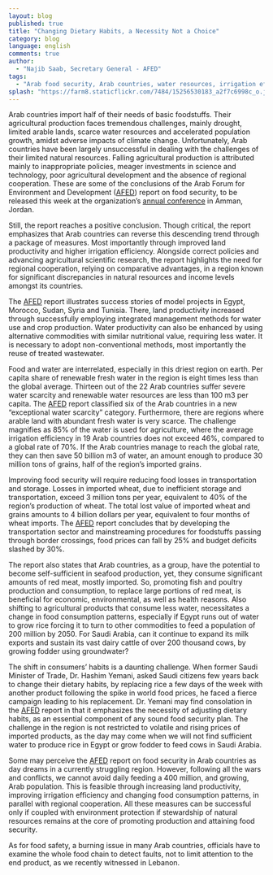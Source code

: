 ```yaml
---
layout: blog
published: true
title: "Changing Dietary Habits, a Necessity Not a Choice"
category: blog
language: english
comments: true
author: 
  - "Najib Saab, Secretary General - AFED"
tags: 
  - "Arab food security, Arab countries, water resources, irrigation efficiency, food security, Agriculture development, climate change"
splash: "https://farm8.staticflickr.com/7484/15256530183_a2f7c6998c_o.jpg"
---
```


Arab countries import half of their needs of basic foodstuffs. Their agricultural production faces tremendous challenges, mainly drought, limited arable lands, scarce water resources and accelerated population growth, amidst adverse impacts of climate change. Unfortunately, Arab countries have been largely unsuccessful in dealing with the challenges of their limited natural resources. Falling agricultural production is attributed mainly to inappropriate policies, meager investments in science and technology, poor agricultural development and the absence of regional cooperation. These are some of the conclusions of the Arab Forum for Environment and Development ([AFED](http://www.afedonline.org/en/)) report on food security, to be released this week at the organization’s [annual conference](http://www.afedonline.org/conference/default.asp) in Amman, Jordan.  

<!-- more -->

Still, the report reaches a positive conclusion. Though critical, the report emphasizes that Arab countries can reverse this descending trend through a package of measures. Most importantly through improved land productivity and higher irrigation efficiency. Alongside correct policies and advancing agricultural scientific research, the report highlights the need for regional cooperation, relying on comparative advantages, in a region known for significant discrepancies in natural resources and income levels amongst its countries. 

The [AFED](http://www.afedonline.org/en/) report illustrates success stories of model projects in Egypt, Morocco, Sudan, Syria and Tunisia. There, land productivity increased through successfully employing integrated management methods for water use and crop production. Water productivity can also be enhanced by using alternative commodities with similar nutritional value, requiring less water. It is necessary to adopt non-conventional methods, most importantly the reuse of treated wastewater.

Food and water are interrelated, especially in this driest region on earth. Per capita share of renewable fresh water in the region is eight times less than the global average. Thirteen out of the 22 Arab countries suffer severe water scarcity and renewable water resources are less than 100 m3 per capita. The [AFED](http://www.afedonline.org/en/) report classified six of the Arab countries in a new “exceptional water scarcity” category. Furthermore, there are regions where arable land with abundant fresh water is very scarce. The challenge magnifies as 85% of the water is used for agriculture, where the average irrigation efficiency in 19 Arab countries does not exceed 46%, compared to a global rate of 70%. If the Arab countries manage to reach the global rate, they can then save 50 billion m3 of water, an amount enough to produce 30 million tons of grains, half of the region’s imported grains.

Improving food security will require reducing food losses in transportation and storage. Losses in imported wheat, due to inefficient storage and transportation, exceed 3 million tons per year, equivalent to 40% of the region’s production of wheat. The total lost value of imported wheat and grains amounts to 4 billion dollars per year, equivalent to four months of wheat imports. The [AFED](http://www.afedonline.org/en/) report concludes that by developing the transportation sector and mainstreaming procedures for foodstuffs passing through border crossings, food prices can fall by 25% and budget deficits slashed by 30%.

The report also states that Arab countries, as a group, have the potential to become self-sufficient in seafood production, yet, they consume significant amounts of red meat, mostly imported. So, promoting fish and poultry production and consumption, to replace large portions of red meat, is beneficial for economic, environmental, as well as health reasons. Also shifting to agricultural products that consume less water, necessitates a change in food consumption patterns, especially if Egypt runs out of water to grow rice forcing it to turn to other commodities to feed a population of 200 million by 2050. For Saudi Arabia, can it continue to expand its milk exports and sustain its vast dairy cattle of over 200 thousand cows, by growing fodder using groundwater?

The shift in consumers’ habits is a daunting challenge. When former Saudi Minister of Trade, Dr. Hashim Yemani, asked Saudi citizens few years back to change their dietary habits, by replacing rice a few days of the week with another product following the spike in world food prices, he faced a fierce campaign leading to his replacement. Dr. Yemani may find consolation in the [AFED](http://www.afedonline.org/en/) report in that it emphasizes the necessity of adjusting dietary habits, as an essential component of any sound food security plan. The challenge in the region is not restricted to volatile and rising prices of imported products, as the day may come when we will not find sufficient water to produce rice in Egypt or grow fodder to feed cows in Saudi Arabia. 

Some may perceive the [AFED](http://www.afedonline.org/en/) report on food security in Arab countries as day dreams in a currently struggling region. However, following all the wars and conflicts, we cannot avoid daily feeding a 400 million, and growing, Arab population. This is feasible through increasing land productivity, improving irrigation efficiency and changing food consumption patterns, in parallel with regional cooperation. All these measures can be successful only if coupled with environment protection if stewardship of natural resources remains at the core of promoting production and attaining food security.

As for food safety, a burning issue in many Arab countries, officials have to examine the whole food chain to detect faults, not to limit attention to the end product, as we recently witnessed in Lebanon.